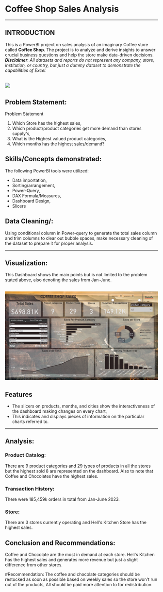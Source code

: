 # Coffee Shop Sales Analysis

--- 
## INTRODUCTION 

This is a PowerBI project on sales analysis of an imaginary Coffee store called **Coffee Shop**.
The project is to analyze and derive insights to answer crucial business questions and help the store make data-driven decisions.
**_Disclaimer_**: _All datasets and reports do not represent any company, store, institution, or country, but just a dummy dataset to demonstrate the capabilities of Excel._

![](coffee-shop-1.png)
---
## Problem Statement: 

Problem Statement
1. Which Store has the highest sales,
2. Which product/product categories get more demand than stores supply's,
3. What is the Highest valued product categories,
4. Which months has the highest sales/demand?


## Skills/Concepts demonstrated:

The following PowerBI tools were utilized:

- Data importation, 
- Sorting/arrangement,
- Power-Query,
- DAX Formula/Measures,
- Dashboard Design,
- Slicers

## Data Cleaning/:

Using conditional column in Power-query to generate the total sales column and trim columns to clear out bubble spaces, make necessary cleaning of the dataset to prepare it for proper analysis. 

---

## Visualization:
This Dashboard shows the main points but is not limited to the problem stated above, also denoting the sales from Jan-June.

![](Coffee-Dashboard.png)
---

## Features
- The slicers on products, months, and cities show the interactiveness of the dashboard making changes on every chart,
- This indicates and displays pieces of information on the particular charts referred to.
---
## Analysis:

### Product Catalog:
There are 9 product categories and 29 types of products in all the stores but the highest sold 8 are represented on the dashboard.
Also to note that Coffee and Chocolates have the highest sales.

### Transaction History:
There were 185,459k orders in total from Jan-June 2023.

### Store: 
There are 3 stores currently operating and Hell's Kitchen Store has the highest sales. 

## Conclusion and Recommendations:
Coffee and Chocolate are the most in demand at each store.
Hell's Kitchen has the highest sales and generates more revenue but just a slight difference from other stores.

#Recommendation: 
The coffee and chocolate categories should be restocked as soon as possible based on weekly sales so the store won't run out of the products,
All  should be paid more attention to for redistribution
